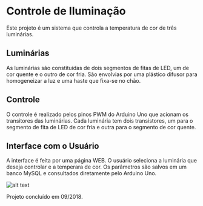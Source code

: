 # Controle de Iluminação
Este projeto é um sistema que controla a temperatura de cor de três luminárias.

## Luminárias
As luminárias são constituídas de dois segmentos de fitas de LED, um de cor quente e o outro de cor fria. São envolvias por uma plástico difusor para homogeneizar a luz e uma haste que fixa-se no chão.

## Controle
O controle é realizado pelos pinos PWM do Arduino Uno que acionam os transitores das luminárias. Cada luminária tem dois transistores, um para o segmento de fita de LED de cor fria e outra para o segmento de cor quente.

## Interface com o Usuário
A interface é feita por uma página WEB. O usuário seleciona a luminária que deseja controlar e a temperara de cor. Os parâmetros são salvos em um banco MySQL e consultados diretamente pelo Arduino Uno.

![alt text](https://github.com/hnovais95/arduino/blob/master/controle-iluminacao/P%C3%A1gina%20WEB/screenshot.png)

Projeto concluído em 09/2018.